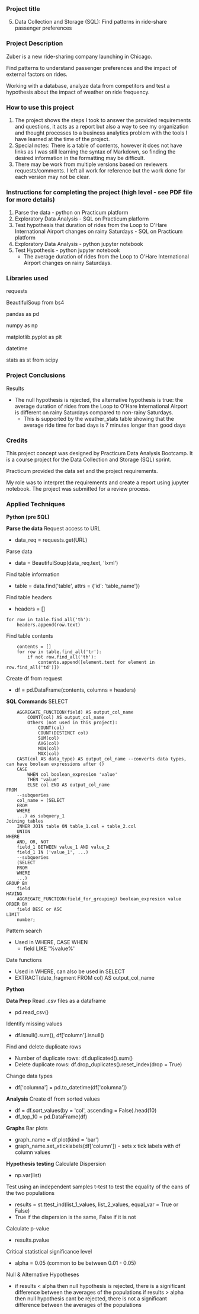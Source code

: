 ### Project title
05. Data Collection and Storage (SQL): Find patterns in ride-share passenger preferences

### Project Description
Zuber is a new ride-sharing company launching in Chicago. 

Find patterns to understand passenger preferences and the impact of external factors on rides.

Working with a database, analyze data from competitors and test a hypothesis about the impact of weather on ride frequency.

### How to use this project
1. The project shows the steps I took to answer the provided requirements and questions, it acts as a report but also a way to see my organization and thought processes to a business analytics problem with the tools I have learned at the time of the project.
2. Special notes: There is a table of contents, however it does not have links as I was still learning the syntax of Markdown, so finding the desired information in the formatting may be difficult.
3. There may be work from multiple versions based on reviewers requests/comments. I left all work for reference but the work done for each version may not be clear.

### Instructions for completing the project (high level - see PDF file for more details)
1. Parse the data - python on Practicum platform
2. Exploratory Data Analysis - SQL on Practicum platform
3. Test hypothesis that duration of rides from the Loop to O'Hare International Airport changes on rainy Saturdays - SQL on Practicum platform
4. Exploratory Data Analysis - python jupyter notebook
5. Test Hypothesis - python jupyter notebook
	- The average duration of rides from the Loop to O'Hare International Airport changes on rainy Saturdays.

### Libraries used
requests

BeautifulSoup from bs4

pandas as pd

numpy as np

matplotlib.pyplot as plt

datetime

stats as st	from scipy

### Project Conclusions
Results
- The null hypothesis is rejected, the alternative hypothesis is true: the average duration of rides from the Loop to O'Hare International Airport is different on rainy Saturdays compared to non-rainy Saturdays.
    - This is supported by the weather_stats table showing that the average ride time for bad days is 7 minutes longer than good days

### Credits
This project concept was designed by Practicum Data Analysis Bootcamp. It is a course project for the Data Collection and Storage (SQL) sprint. 

Practicum provided the data set and the project requirements. 

My role was to interpret the requirements and create a report using jupyter notebook. The project was submitted for a review process.

### Applied Techniques
**Python (pre SQL)**

**Parse the data**
Request access to URL
- data_req = requests.get(URL)

Parse data
- data = BeautifulSoup(data_req.text, 'lxml')

Find table information
- table = data.find('table', attrs = {'id': 'table_name'})

Find table headers
- headers = []
```
for row in table.find_all('th'):
	headers.append(row.text)
```

Find table contents
```
	contents = []
	for row in table.find_all('tr'):
		if not row.find_all('th'):
			contents.append([element.text for element in row.find_all('td')])
```

Create df from request
- df = pd.DataFrame(contents, columns = headers)

**SQL**
**Commands**
SELECT
```
	AGGREGATE_FUNCTION(field) AS output_col_name
		COUNT(col) AS output_col_name
		Others (not used in this project):
			COUNT(col)
			COUNT(DISTINCT col)
			SUM(col)
			AVG(col)
			MIN(col)
			MAX(col)
	CAST(col AS data_type) AS output_col_name --converts data types, can have boolean expressions after ()
	CASE
		WHEN col boolean_expresion 'value'
		THEN 'value'
		ELSE col END AS output_col_name
FROM
	--subqueries
	col_name = (SELECT
	FROM
	WHERE
	...) as subquery_1
Joining tables
	INNER JOIN table ON table_1.col = table_2.col
	UNION
WHERE
	AND, OR, NOT
	field_1 BETWEEN value_1 AND value_2
	field_1 IN ('value_1', ...)
	--subqueries
	(SELECT
	FROM
	WHERE
	...)
GROUP BY
	field 
HAVING
	AGGREGATE_FUNCTION(field_for_grouping) boolean_expresion value
ORDER BY
	field DESC or ASC
LIMIT
	number;
```

Pattern search
- Used in WHERE, CASE WHEN
	- field LIKE '%value%'

Date functions
- Used in WHERE, can also be used in SELECT
- EXTRACT(date_fragment FROM col) AS output_col_name

**Python**

**Data Prep**
Read .csv files as a dataframe
- pd.read_csv()

Identify missing values
- df.isnull().sum(), df['column'].isnull()

Find and delete duplicate rows
- Number of duplicate rows: df.duplicated().sum()
- Delete duplicate rows: df.drop_duplicates().reset_index(drop = True)

Change data types
- df['columna'] = pd.to_datetime(df['columna'])

**Analysis**
Create df from sorted values
- df = df.sort_values(by = 'col', ascending = False).head(10)
- df_top_10 = pd.DataFrame(df)

**Graphs**
Bar plots
- graph_name = df.plot(kind = 'bar')
- graph_name.set_xticklabels(df['column']) - sets x tick labels with df column values

**Hypothesis testing**
Calculate Dispersion
- np.var(list)

Test using an independent samples t-test to test the equality of the eans of the two populations
- results = st.ttest_ind(list_1_values, list_2_values, equal_var = True or False)
- True if the dispersion is the same, False if it is not

Calculate p-value
- results.pvalue

Critical statistical significance level
- alpha = 0.05 (common to be between 0.01 - 0.05)

Null & Alternative Hypotheses
- if results < alpha then null hypothesis is rejected, there is a significant difference between the averages of the populations
if results > alpha then null hypothesis cant be rejected, there is not a significant difference between the averages of the populations